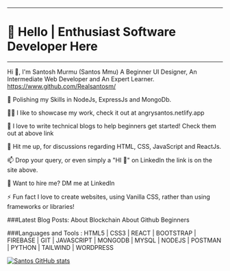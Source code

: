 ---------------------------------------------------
# 👋 Hello | Enthusiast Software Developer Here
---------------------------------------------------
Hi 👋, I'm Santosh Murmu (Santos Mmu)
A Beginner UI Designer, An Intermediate Web Developer and An Expert Learner.
https://www.github.com/Realsantosm/

🌱 Polishing my Skills in NodeJs, ExpressJs and MongoDb.

👨‍💻 I like to showcase my work, check it out at angrysantos.netlify.app

📝 I love to write technical blogs to help beginners get started! Check them out at above link

💬 Hit me up, for discussions regarding HTML, CSS, JavaScript and ReactJs.

📫 Drop your query, or even simply a "HI 👋" on LinkedIn the link is on the site above.

📄 Want to hire me? DM me at LinkedIn

⚡ Fun fact I love to create websites, using Vanilla CSS, rather than using frameworks or libraries!

###Latest Blog Posts:
About Blockchain
About Github Beginners

###Languages and Tools :
HTML5 | CSS3 | REACT | BOOTSTRAP | FIREBASE | GIT |
JAVASCRIPT | MONGODB | MYSQL | NODEJS | POSTMAN | 
      PYTHON | TAILWIND | WORDPRESS
      
      
[![Santos GitHub stats](https://github-readme-stats.vercel.app/api?username=Realsantosm)](https://github.com/Realsantosm/github-readme-stats)
